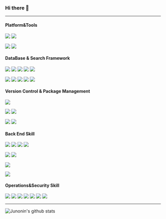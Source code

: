 ### Hi there 👋

---

#### Platform&Tools

[![](https://img.shields.io/badge/Windows-10-2376bc?style=flat-square&logo=windows&logoColor=ffffff)](https://www.microsoft.com/windows/get-windows-10)
[![](https://img.shields.io/badge/ubuntu-20.20-blue.svg?logo=ubuntu&style=flat-square&logoColor=ffffff)](https://ubuntu.com/)

[![](https://img.shields.io/badge/IDE-Visual%20Studio%20Code-blue?style=flat-square&logo=visual-studio-code&logoColor=ffffff)](https://code.visualstudio.com/)
[![](https://img.shields.io/badge/IDE-jetbrains%20idea-blue?style=flat-square&logo=intellij-idea&logoColor=ffffff)](www.jetbrains.com/idea/)

#### DataBase & Search Framework

[![](https://img.shields.io/badge/-solr-D9411E?style=flat-square&logo=apache-solr&logoColor=white)](https://lucene.apache.org/solr)
[![](https://img.shields.io/badge/-Hbase-FF7A00?style=flat-square&logo=apache&logoColor=white)](https://hbase.apache.org/)
[![](https://img.shields.io/badge/-Elastic%20search-005571?style=flat-square&logo=elasticsearch&logoColor=white)](https://www.elastic.co/cn/elasticsearch/)
[![](https://img.shields.io/badge/-Firebase-FFCA28?style=flat-square&logo=firebase&logoColor=white)](https://firebase.google.com)
[![](https://img.shields.io/badge/-Redis-DC382D?style=flat-square&logo=redis&logoColor=white)](https://redis.io/)

[![](https://img.shields.io/badge/-MySQL-4479A1?style=flat-square&logo=mysql&logoColor=white)](https://www.mysql.com/)
[![](https://img.shields.io/badge/-SQLServer-4479A1?style=flat-square&logo=microsoft-sql-server&logoColor=white)](https://www.microsoft.com/zh-cn/sql-server/)
[![](https://img.shields.io/badge/-Mongodb-47A248?style=flat-square&logo=mongodb&logoColor=white)](https://www.mongodb.com/)
[![](https://img.shields.io/badge/-MariaDB-003545?style=flat-square&logo=mariadb&logoColor=white)](https://mariadb.com/)
[![](https://img.shields.io/badge/-Oracle-F80000?style=flat-square&logo=oracle&logoColor=white)](https://www.oracle.com/)

#### Version Control & Package Management
[![](https://img.shields.io/badge/-Git-f05032?style=flat-square&logo=git&logoColor=white)](https://git-scm.com/)

[![](https://img.shields.io/badge/-NPM-cb3837?style=flat-square&logo=npm&logoColor=white)](https://npmjs.com/)
[![](https://img.shields.io/badge/-Yarn-488DB7?style=flat-square&logo=Yarn&logoColor=white)](https://yarnpkg.com)


<!--[![](https://img.shields.io/badge/-Apache%20Ant-A81C7D?style=flat-square&logo=apache-ant&logoColor=white)](https://ant.apache.org/)-->
[![](https://img.shields.io/badge/-Apache%20Maven-C71A36?style=flat-square&logo=apache-maven&logoColor=white)](https://maven.apache.org/)
[![](https://img.shields.io/badge/-Gradle-02303A?style=flat-square&logo=Gradle&logoColor=white)](https://gradle.org/)

#### Back End Skill

[![](https://img.shields.io/badge/-Java-007396?style=flat-square&logo=java&logoColor=white)](https://www.oracle.com/)
[![](https://img.shields.io/badge/-Kotlin-0095D5?style=flat-square&logo=kotlin&logoColor=white)](https://kotlinlang.org/)
[![](https://img.shields.io/badge/-Groovy-4298B8?style=flat-square&logo=groovy&logoColor=white)](https://www.groovy-lang.org/)
[![](https://img.shields.io/badge/-Spring_cloud-6DB33F?style=flat-square&logo=spring&logoColor=white)](https://spring.io//)


[![](https://img.shields.io/badge/-Python-3776AB?style=flat-square&logo=python&logoColor=white)](https://www.python.org)
[![](https://img.shields.io/badge/-Flask-000000?style=flat-square&logo=flask&logoColor=white)](https://palletsprojects.com/p/flask/)

[![](https://img.shields.io/badge/-Julia-9558B2?style=flat-square&logo=julia&logoColor=white)](https://julialang.org)

[![](https://img.shields.io/badge/-Dart-0175C2?style=flat-square&logo=dart&logoColor=white)](https://dart.dev)

#### Operations&Security Skill
[![](https://img.shields.io/badge/-Linux-fcc624?style=flat-square&logo=linux&logoColor=white)](https://www.linuxfoundation.org/)
[![](https://img.shields.io/badge/-Nginx-269539?style=flat-square&logo=nginx&logoColor=ffffff)](https://nginx.org/)
[![](https://img.shields.io/badge/-Apache_Tomcat-D22128?style=flat-square&logo=apache&logoColor=ffffff)](https://www.apache.org/)
[![](https://img.shields.io/badge/-WebLogic-F80000?style=flat-square&logo=oracle&logoColor=white)](https://www.oracle.com/)
[![](https://img.shields.io/badge/-Docker-2496ED?style=flat-square&logo=docker&logoColor=ffffff)](https://www.docker.com/)
[![](https://img.shields.io/badge/-Jenkins-D24939?style=flat-square&logo=Jenkins&logoColor=ffffff)](https://www.jenkins.io/)
[![](https://img.shields.io/badge/-ELK-005571?style=flat-square&logo=elastic&logoColor=ffffff)](https://www.elastic.co/)

----
![Junonin's github stats](https://github-readme-stats.vercel.app/api?username=Junonin)



<!--
**Junonin/Junonin** is a ✨ _special_ ✨ repository because its `README.md` (this file) appears on your GitHub profile.

Here are some ideas to get you started:

- 🔭 I’m currently working on ...
- 🌱 I’m currently learning ...
- 👯 I’m looking to collaborate on ...
- 🤔 I’m looking for help with ...
- 💬 Ask me about ...
- 📫 How to reach me: ...
- 😄 Pronouns: ...
- ⚡ Fun fact: ...
-->
